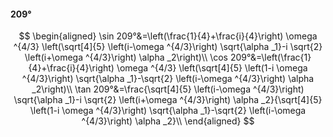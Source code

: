 #### 209°

$$
\begin{aligned}
\sin 209°&=\left(\frac{1}{4}+\frac{i}{4}\right) \omega ^{4/3} \left(\sqrt[4]{5} \left(i-\omega ^{4/3}\right) \sqrt{\alpha _1}-i \sqrt{2} \left(i+\omega ^{4/3}\right)
\alpha _2\right)\\
\cos 209°&=\left(\frac{1}{4}+\frac{i}{4}\right) \omega ^{4/3} \left(\sqrt[4]{5} \left(1-i \omega ^{4/3}\right) \sqrt{\alpha _1}-\sqrt{2} \left(i-\omega ^{4/3}\right)
\alpha _2\right)\\
\tan 209°&=\frac{\sqrt[4]{5} \left(i-\omega ^{4/3}\right) \sqrt{\alpha _1}-i \sqrt{2} \left(i+\omega ^{4/3}\right) \alpha _2}{\sqrt[4]{5} \left(1-i \omega ^{4/3}\right)
\sqrt{\alpha _1}-\sqrt{2} \left(i-\omega ^{4/3}\right) \alpha _2}\\
\end{aligned}
$$

